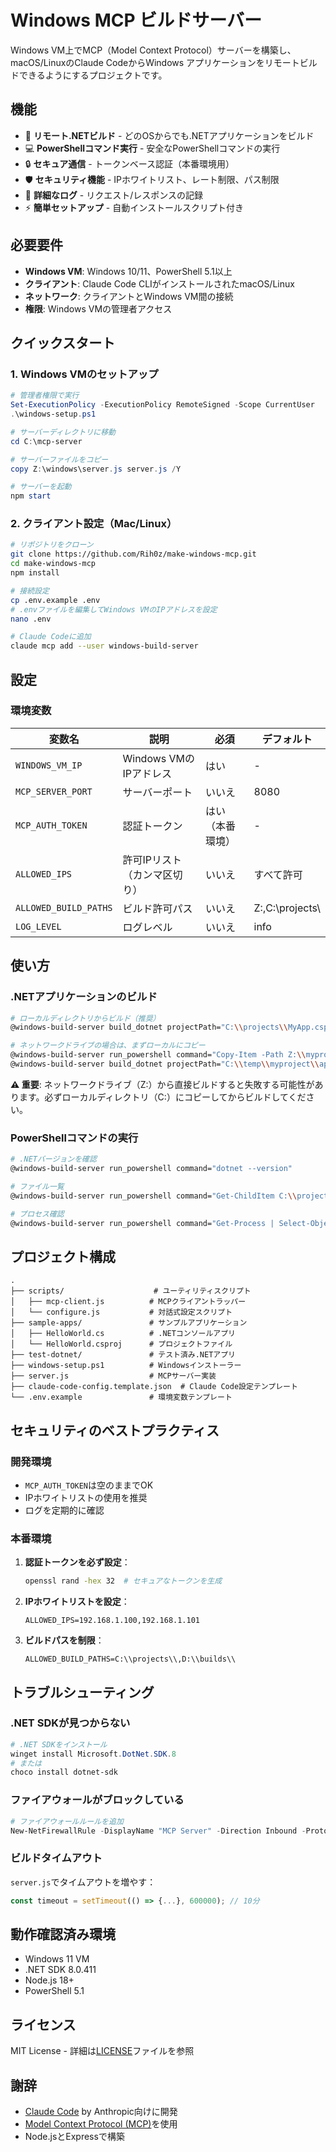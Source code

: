 # Windows MCP ビルドサーバー

Windows VM上でMCP（Model Context Protocol）サーバーを構築し、macOS/LinuxのClaude CodeからWindows アプリケーションをリモートビルドできるようにするプロジェクトです。

## 機能

- 🔨 **リモート.NETビルド** - どのOSからでも.NETアプリケーションをビルド
- 💻 **PowerShellコマンド実行** - 安全なPowerShellコマンドの実行
- 🔒 **セキュア通信** - トークンベース認証（本番環境用）
- 🛡️ **セキュリティ機能** - IPホワイトリスト、レート制限、パス制限
- 📝 **詳細なログ** - リクエスト/レスポンスの記録
- ⚡ **簡単セットアップ** - 自動インストールスクリプト付き

## 必要要件

- **Windows VM**: Windows 10/11、PowerShell 5.1以上
- **クライアント**: Claude Code CLIがインストールされたmacOS/Linux
- **ネットワーク**: クライアントとWindows VM間の接続
- **権限**: Windows VMの管理者アクセス

## クイックスタート

### 1. Windows VMのセットアップ

```powershell
# 管理者権限で実行
Set-ExecutionPolicy -ExecutionPolicy RemoteSigned -Scope CurrentUser
.\windows-setup.ps1

# サーバーディレクトリに移動
cd C:\mcp-server

# サーバーファイルをコピー
copy Z:\windows\server.js server.js /Y

# サーバーを起動
npm start
```

### 2. クライアント設定（Mac/Linux）

```bash
# リポジトリをクローン
git clone https://github.com/Rih0z/make-windows-mcp.git
cd make-windows-mcp
npm install

# 接続設定
cp .env.example .env
# .envファイルを編集してWindows VMのIPアドレスを設定
nano .env

# Claude Codeに追加
claude mcp add --user windows-build-server
```

## 設定

### 環境変数

| 変数名 | 説明 | 必須 | デフォルト |
|--------|------|------|------------|
| `WINDOWS_VM_IP` | Windows VMのIPアドレス | はい | - |
| `MCP_SERVER_PORT` | サーバーポート | いいえ | 8080 |
| `MCP_AUTH_TOKEN` | 認証トークン | はい（本番環境） | - |
| `ALLOWED_IPS` | 許可IPリスト（カンマ区切り） | いいえ | すべて許可 |
| `ALLOWED_BUILD_PATHS` | ビルド許可パス | いいえ | Z:\,C:\projects\ |
| `LOG_LEVEL` | ログレベル | いいえ | info |

## 使い方

### .NETアプリケーションのビルド

```bash
# ローカルディレクトリからビルド（推奨）
@windows-build-server build_dotnet projectPath="C:\\projects\\MyApp.csproj" configuration="Release"

# ネットワークドライブの場合は、まずローカルにコピー
@windows-build-server run_powershell command="Copy-Item -Path Z:\\myproject -Destination C:\\temp\\myproject -Recurse"
@windows-build-server build_dotnet projectPath="C:\\temp\\myproject\\app.csproj" configuration="Debug"
```

**⚠️ 重要**: ネットワークドライブ（Z:）から直接ビルドすると失敗する可能性があります。必ずローカルディレクトリ（C:）にコピーしてからビルドしてください。

### PowerShellコマンドの実行

```bash
# .NETバージョンを確認
@windows-build-server run_powershell command="dotnet --version"

# ファイル一覧
@windows-build-server run_powershell command="Get-ChildItem C:\\projects"

# プロセス確認
@windows-build-server run_powershell command="Get-Process | Select-Object -First 5"
```

## プロジェクト構成

```
.
├── scripts/                    # ユーティリティスクリプト
│   ├── mcp-client.js          # MCPクライアントラッパー
│   └── configure.js           # 対話式設定スクリプト
├── sample-apps/               # サンプルアプリケーション
│   ├── HelloWorld.cs          # .NETコンソールアプリ
│   └── HelloWorld.csproj      # プロジェクトファイル
├── test-dotnet/               # テスト済み.NETアプリ
├── windows-setup.ps1          # Windowsインストーラー
├── server.js                  # MCPサーバー実装
├── claude-code-config.template.json  # Claude Code設定テンプレート
└── .env.example               # 環境変数テンプレート
```

## セキュリティのベストプラクティス

### 開発環境
- `MCP_AUTH_TOKEN`は空のままでOK
- IPホワイトリストの使用を推奨
- ログを定期的に確認

### 本番環境
1. **認証トークンを必ず設定**：
   ```bash
   openssl rand -hex 32  # セキュアなトークンを生成
   ```

2. **IPホワイトリストを設定**：
   ```env
   ALLOWED_IPS=192.168.1.100,192.168.1.101
   ```

3. **ビルドパスを制限**：
   ```env
   ALLOWED_BUILD_PATHS=C:\\projects\\,D:\\builds\\
   ```

## トラブルシューティング

### .NET SDKが見つからない
```powershell
# .NET SDKをインストール
winget install Microsoft.DotNet.SDK.8
# または
choco install dotnet-sdk
```

### ファイアウォールがブロックしている
```powershell
# ファイアウォールルールを追加
New-NetFirewallRule -DisplayName "MCP Server" -Direction Inbound -Protocol TCP -LocalPort 8080 -Action Allow
```

### ビルドタイムアウト
`server.js`でタイムアウトを増やす：
```javascript
const timeout = setTimeout(() => {...}, 600000); // 10分
```

## 動作確認済み環境

- Windows 11 VM
- .NET SDK 8.0.411
- Node.js 18+
- PowerShell 5.1

## ライセンス

MIT License - 詳細は[LICENSE](LICENSE)ファイルを参照

## 謝辞

- [Claude Code](https://claude.ai/code) by Anthropic向けに開発
- [Model Context Protocol (MCP)](https://modelcontextprotocol.io/)を使用
- Node.jsとExpressで構築